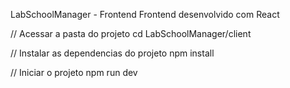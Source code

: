 LabSchoolManager - Frontend
Frontend desenvolvido com React

// Acessar a pasta do projeto
cd LabSchoolManager/client

// Instalar as dependencias do projeto
npm install

// Iniciar o projeto
npm run dev

